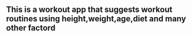 ## This is a workout app that suggests workout routines using height,weight,age,diet and many other factord
